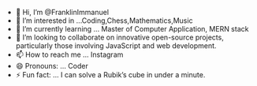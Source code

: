 - 👋 Hi, I’m @FranklinImmanuel
- 👀 I’m interested in ...Coding,Chess,Mathematics,Music
- 🌱 I’m currently learning ... Master of Computer Application, MERN stack
- 💞️ I’m looking to collaborate on innovative open-source projects, particularly those involving JavaScript and web development.
- 📫 How to reach me ... Instagram
- 😄 Pronouns: ... Coder
- ⚡ Fun fact: ... I can solve a Rubik’s cube in under a minute.


<!---
FranklinImman/FranklinImman is a ✨ special ✨ repository because its `README.md` (this file) appears on your GitHub profile.
You can click the Preview link to take a look at your changes.
--->
